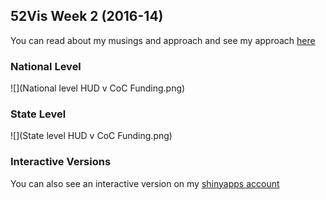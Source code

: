 ## 52Vis Week 2 (2016-14)

You can read about my musings and approach and see my approach [here](jkaupp.github.io)

### National Level
![](National level HUD v CoC Funding.png)

### State Level
![](State level HUD v CoC Funding.png)

### Interactive Versions
You can also see an interactive version on my [shinyapps account](https://jkaupp.shinyapps.io/52vis_Homeless/)
